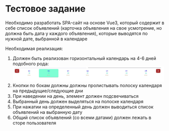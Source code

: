 # Тестовое задание

Необходимо разработать SPA-сайт на основе Vue3, который содержит в себе список объявлений (карточка объявления на свое усмотрение, но должна быть дата у каждого объявления), которые выводятся по нужной дате, выбранной в календаре

Необходимая реализация:

1. Должен быть реализован горизонтальный календарь на 4-6 дней подобного рода:
   ![Screenshot_1.jpg](assets/Screenshot_1.jpg)
2. Кнопки по бокам должны должны пролистывать полоску календаря на предыдущие/следующие дни
3. При наведении на день, элемент должен подсвечиваться
4. Выбранный день должен выделяться на полоске календаря
5. При нажатии на определенный день должен выводиться список  объявлений на выбранную дату
6. Общий список объявлений (со всеми датами) должен лежать в сторе пользователя
